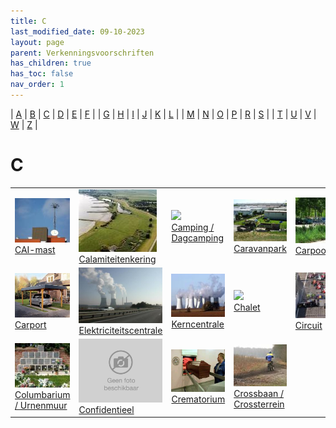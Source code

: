 ```yaml
---
title: C
last_modified_date: 09-10-2023
layout: page
parent: Verkenningsvoorschriften
has_children: true
has_toc: false
nav_order: 1
---
```


| [A](../A/A.html) | [B](../B/B.html) | [C](../C/C.html) | [D](../D/D.html) | [E](../E/E.html) | [F](../F/F.html) |
| [G](../G/G.html) | [H](../H/H.html) | [I](../I/I.html) | [J](../J/J.html) | [K](../K/K.html) | [L](../L/L.html) |
| [M](../M/M.html) | [N](../N/N.html) | [O](../O/O.html) | [P](../P/P.html) | [R](../R/R.html) | [S](../S/S.html) |
| [T](../T/T.html) | [U](../U/U.html) | [V](../V/V.html) | [W](../W/W.html) | [Z](../Z/Z.html) |

C
=

|     |     |     |     |     |
| --- | --- | --- | --- | --- |
| [![](../Z/Zendmast/vv_0338_125x100.jpg)](CAI-mast/CAI-mast.html)<br>[CAI-mast](CAI-mast/CAI-mast.html)                                | [![](Calamiteitenkering/calamiteiten-kering_125x100.jpg)](Calamiteitenkering/Calamiteitenkering.html)<br>[Calamiteitenkering](Calamiteitenkering/Calamiteitenkering.html)                            | [![](CampingDagcamping/Camping_1_125x100.jpg)](Camping_Dagcamping/Camping_Dagcamping.html)<br>[Camping / Dagcamping](Camping_Dagcamping/Camping_Dagcamping.html) | [![](Caravanpark/vv_0554_125x100.jpg)](Caravanpark/Caravanpark.html)<br>[Caravanpark](Caravanpark/Caravanpark.html)                                                 | [![](Carpoolplaats/vv_0686_125x100.jpg)](Carpoolplaats/Carpoolplaats.html)<br>[Carpoolplaats](Carpoolplaats/Carpoolplaats.html) | 
| [![](Carport/carport_125x100.bmp)](Carport/Carport.html)<br>[Carport](Carport/Carport.html)                                           | [![](../E/Elektriciteitscentrale/vv_0317_300x200.jpg)](../E/Elektriciteitscentrale/Elektriciteitscentrale.html)<br>[Elektriciteitscentrale](../E/Elektriciteitscentrale/Elektriciteitscentrale.html) | [![](../K/Kerncentrale/kerncentrale_125x100.jpg)](../K/Kerncentrale/Kerncentrale.html)<br>[Kerncentrale](../K/Kerncentrale/Kerncentrale.html)                    | [![](../../Resources/Images/Placeholder.png)](Chalet/Chalet.html)<br>[Chalet](Chalet/Chalet.html)                                                                   | [![](Circuit/circuit_125x100.jpg)](Circuit/Circuit.html)<br>[Circuit](Circuit/Circuit.html)                                     |
| [![](Columbarium/Columbarium_125x100.jpg)](../U/Urnenmuur/Urnenmuur.html)<br>[Columbarium / Urnenmuur](../U/Urnenmuur/Urnenmuur.html) | [![](../../images/foto-niet-beschikbaar.jpg)](Confidentieel/Confidentieel.html)<br>[Confidentieel](Confidentieel/Confidentieel.html)                                                                 | [![](Crematorium/crematorium_125x100.bmp)](Crematorium/Crematorium.html)<br>[Crematorium](Crematorium/Crematorium.html)                                          | [![](Crossbaan_-terrein/vv_0035_125x100.jpg)](Crossbaan_-terrein/Crossbaan_-terrein.html)<br>[Crossbaan / Crossterrein](Crossbaan_-terrein/Crossbaan_-terrein.html) |                                                                                                                                 |
